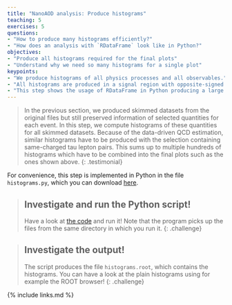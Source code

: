 ```yaml
---
title: "NanoAOD analysis: Produce histograms"
teaching: 5
exercises: 5
questions:
- "How to produce many histograms efficiently?"
- "How does an analysis with `RDataFrame` look like in Python?"
objectives:
- "Produce all histograms required for the final plots"
- "Understand why we need so many histograms for a single plot"
keypoints:
- "We produce histograms of all physics processes and all observables."
- "All histograms are produced in a signal region with opposite-signed muon-tau pairs and in a control region with same-signed pairs for the data-driven QCD estimate"
- "This step shows the usage of RDataFrame in Python producing a large number of histograms in a single event loop and in parallel!"
---
```


> In the previous section, we produced skimmed datasets from the original files but still preserved information of selected quantities for each event. In this step, we compute histograms of these quantities for all skimmed datasets. Because of the data-driven QCD estimation, similar histograms have to be produced with the selection containing same-charged tau lepton pairs. This sums up to multiple hundreds of histograms which have to be combined into the final plots such as the ones shown above.
{: .testimonial}

For convenience, this step is implemented in Python in the file `histograms.py`, which you can download [here](../code/histograms.py).

> ## Investigate and run the Python script!
> Have a look at [the code](../code/histograms.py) and run it! Note that the program picks up the files from the same directory in which you run it.
{: .challenge}

> ## Investigate the output!
> The script produces the file `histograms.root`, which contains the histograms. You can have a look at the plain histograms using for example the ROOT browser!
{: .challenge}

{% include links.md %}
